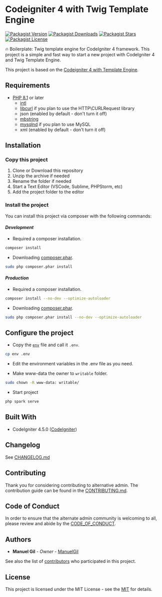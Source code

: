 # Codeigniter 4 with Twig Template Engine

[![Packagist Version](https://img.shields.io/packagist/v/manuelgil/ci4-twig?style=for-the-badge&logo=packagist)](https://packagist.org/packages/manuelgil/ci4-twig)
[![Packagist Downloads](https://img.shields.io/packagist/dt/manuelgil/ci4-twig?style=for-the-badge&logo=packagist)](https://packagist.org/packages/manuelgil/ci4-twig)
[![Packagist Stars](https://img.shields.io/packagist/stars/manuelgil/ci4-twig?style=for-the-badge&logo=github)](https://github.com/ManuelGil/ci4-twig)
[![Packagist License](https://img.shields.io/packagist/l/manuelgil/ci4-twig?style=for-the-badge&logo=github)](https://github.com/ManuelGil/ci4-twig/blob/main/LICENSE)

🔥 Boilerplate: Twig template engine for CodeIgniter 4 framework. This project is a simple and fast way to start a new project with CodeIgniter 4 and Twig Template Engine.

This project is based on the [Codeigniter 4 with Template Engine](https://github.com/ManuelGil/ci4-template-engine).

## Requirements

- [PHP 8.1](https://www.php.net/releases/8_1_0.php) or later
  - [intl](http://php.net/manual/en/intl.requirements.php)
  - [libcurl](http://php.net/manual/en/curl.requirements.php) if you plan to use the HTTP\CURLRequest library
  - json (enabled by default - don't turn it off)
  - [mbstring](http://php.net/manual/en/mbstring.installation.php)
  - [mysqlnd](http://php.net/manual/en/mysqlnd.install.php) if you plan to use MySQL
  - xml (enabled by default - don't turn it off)

## Installation

### Copy this project

1. Clone or Download this repository
2. Unzip the archive if needed
3. Rename the folder if needed
4. Start a Text Editor (VSCode, Sublime, PHPStorm, etc)
5. Add the project folder to the editor

### Install the project

You can install this project via composer with the following commands:

#### _Development_

- Required a composer installation.

```bash
composer install
```

- Downloading [composer.phar](https://getcomposer.org/download/).

```bash
sudo php composer.phar install
```

#### _Production_

- Required a composer installation.

```bash
composer install --no-dev --optimize-autoloader
```

- Downloading [composer.phar](https://getcomposer.org/download/).

```bash
sudo php composer.phar install --no-dev --optimize-autoloader
```

## Configure the project

- Copy the [`env`](./env) file and call it `.env`.

```bash
cp env .env
```

- Edit the environment variables in the .env file as you need.

- Make www-data the owner to `writable` folder.

```bash
sudo chown -R www-data: writable/
```

- Start project

```bash
php spark serve
```

## Built With

- CodeIgniter 4.5.0 ([CodeIgniter](https://www.codeigniter.com/download))

## Changelog

See [CHANGELOG.md](./CHANGELOG.md)

## Contributing

Thank you for considering contributing to alternative admin. The contribution guide can be found in the [CONTRIBUTING.md](./.github/CONTRIBUTING.md).

## Code of Conduct

In order to ensure that the alternate admin community is welcoming to all, please review and abide by the [CODE_OF_CONDUCT](./.github/CODE_OF_CONDUCT.md).

## Authors

- **Manuel Gil** - _Owner_ - [ManuelGil](https://github.com/ManuelGil)

See also the list of [contributors](https://github.com/ManuelGil/ci4-twig/contributors)
who participated in this project.

## License

This project is licensed under the MIT License - see the [MIT](https://opensource.org/licenses/MIT) for details.
